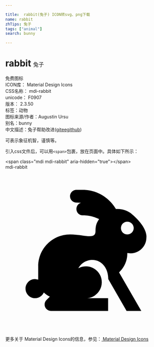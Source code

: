 ```yaml
---

title:  rabbit(兔子) ICON转svg、png下载
name: rabbit
zhTips: 兔子
tags: ["animal"]
search: bunny

---
```


# rabbit  <small style="font-size: 60%;font-weight: 100">兔子</small>


<div class="detail-page">
<p>
<span><span class="badge-success badge">免费图标</span> </span>
<br/>
<span>
ICON库：
<span class="badge-secondary badge">Material Design Icons</span> 
</span>
<br/>
<span>
CSS名称：
<span class="badge-secondary badge">mdi-rabbit</span> 
</span>
<br/>
<span>
unicode：
<span class="badge-secondary badge">F0907</span> 
<copy-btn content='F0907' btn-title=""></copy-btn>
<copy-btn :content='String.fromCodePoint(parseInt("F0907", 16))' btn-title="复制U"></copy-btn>
</span>
<br/>
<span>
版本：
<span class="badge-secondary badge">2.3.50</span> 
</span><br/><span>标签：<span class="badge-light badge"><router-link to="/tags/animal.html">动物</router-link></span></span>
<br/>
<span>图标来源/作者：<span class="badge-light badge">Augustin Ursu</span></span> 
<br/>
<span>别名：<span class="badge-light badge">bunny</span></span><br/><span class="zh-detail">中文描述：<span class="badge-primary badge">兔子</span><span class="help-link"><span>帮助改进</span>(<a href="https://gitee.com/liuwave/icon-helper/edit/master/json/material/rabbit.json" target="_blank" rel="noopener noreferrer">gitee</a><a href="https://github.com/liuwave/icon-helper/edit/master/json/material/rabbit.json" target="_blank" rel="noopener noreferrer">github</a></span>)</span><br/>
</p>
</div><div class="description description alert alert-light">可表示象征机智，谨慎等。</div>
<div class="alert alert-dark">
  <i class="mdi mdi-rabbit mdi-48px"></i>
  <i class="mdi mdi-rabbit mdi-36px"></i>
  <i class="mdi mdi-rabbit mdi-24px"></i>
  <i class="mdi mdi-rabbit mdi-18px"></i>
</div>
<div>
  <p>引入css文件后，可以用<code>&lt;span&gt;</code>包裹，放在页面中。具体如下所示：    
  </p>
  <div class="alert alert-primary" style="font-size: 14px">
    &lt;span class="mdi mdi-rabbit" aria-hidden="true"&gt;&lt;/span&gt;
    <copy-btn content='<span class="mdi mdi-rabbit" aria-hidden="true"></span>'></copy-btn>
  </div>
  <div class="alert alert-secondary">
    <i class="mdi mdi-rabbit"
    style="font-size: 24px"
    aria-hidden="true"></i> mdi-rabbit
    <copy-btn content="mdi-rabbit" btn-title="复制图标名称"></copy-btn>
  </div>
</div>
<div id="svg" class="svg-wrap">
<svg xmlns="http://www.w3.org/2000/svg" viewBox="0 0 24 24"><path d="M18.05,21L15.32,16.26C15.32,14.53 14.25,13.42 12.95,13.42C12.05,13.42 11.27,13.92 10.87,14.66C11.2,14.47 11.59,14.37 12,14.37C13.3,14.37 14.36,15.43 14.36,16.73C14.36,18.04 13.31,19.11 12,19.11H15.3V21H6.79C6.55,21 6.3,20.91 6.12,20.72C5.75,20.35 5.75,19.75 6.12,19.38V19.38L6.62,18.88C6.28,18.73 6,18.5 5.72,18.26C5.5,18.76 5,19.11 4.42,19.11C3.64,19.11 3,18.47 3,17.68C3,16.9 3.64,16.26 4.42,16.26L4.89,16.34V14.37C4.89,11.75 7,9.63 9.63,9.63H9.65C11.77,9.64 13.42,10.47 13.42,9.16C13.42,8.23 13.62,7.86 13.96,7.34C13.23,7 12.4,6.79 11.53,6.79C11,6.79 10.58,6.37 10.58,5.84C10.58,5.41 10.86,5.05 11.25,4.93L10.58,4.89C10.06,4.89 9.63,4.47 9.63,3.95C9.63,3.42 10.06,3 10.58,3H11.53C13.63,3 15.47,4.15 16.46,5.85L16.74,5.84C17.45,5.84 18.11,6.07 18.65,6.45L19.1,6.83C21.27,8.78 21,10.1 21,10.11C21,11.39 19.94,12.44 18.65,12.44L18.16,12.39V12.47C18.16,13.58 17.68,14.57 16.93,15.27L20.24,21H18.05M18.16,7.74C17.63,7.74 17.21,8.16 17.21,8.68C17.21,9.21 17.63,9.63 18.16,9.63C18.68,9.63 19.11,9.21 19.11,8.68C19.11,8.16 18.68,7.74 18.16,7.74Z" /></svg>
</div>
<detail full-name='mdi-rabbit'></detail>
    
<div><p>更多关于 Material Design Icons的信息，参见：<a target="_blank" href="https://iconhelper.cn/material.html"> Material Design Icons</a>
</p></div>
